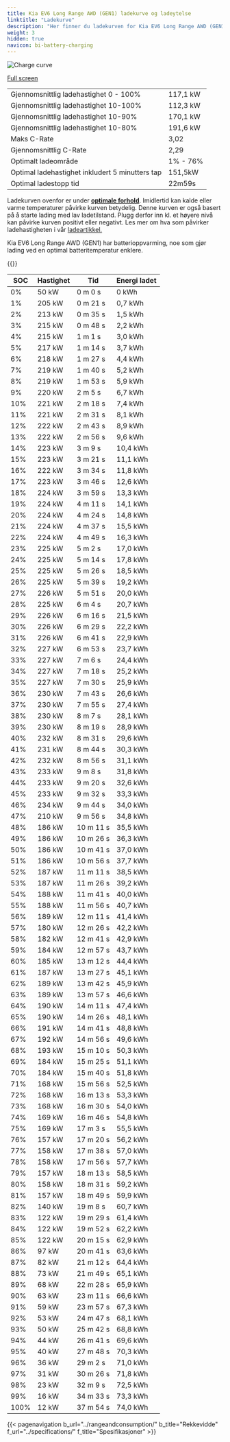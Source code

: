 ```yaml
---
title: Kia EV6 Long Range AWD (GEN1) ladekurve og ladeytelse
linktitle: "Ladekurve"
description: "Her finner du ladekurven for Kia EV6 Long Range AWD (GEN1)."
weight: 3
hidden: true
navicon: bi-battery-charging
---
```

<!-- markdownlint-disable MD033 -->
<img src="/images/models/kia/ev6/ev6_long_range_awd_gen1/chargingcurve.svg" alt="Charge curve" class="img-fluid">

[Full screen](/images/models/kia/ev6/ev6_long_range_awd_gen1/chargingcurve.svg)


<table class="table table-striped border">
<tbody>
<tr>
<td>Gjennomsnittlig ladehastighet 0 - 100%</td><td>117,1 kW</td>
</tr>
<tr>
<td>Gjennomsnittlig ladehastighet 10-100%</td><td>112,3 kW</td>
</tr>
<tr>
<td>Gjennomsnittlig ladehastighet 10-90%</td><td>170,1 kW</td>
</tr>
<tr>
<td>Gjennomsnittlig ladehastighet 10-80%</td><td>191,6 kW</td>
</tr>
<tr>
<td>Maks C-Rate</td><td>3,02</td>
</tr>
<tr>
<td>Gjennomsnittlig C-Rate</td><td>2,29</td>
</tr>
<tr>
<td>Optimalt ladeområde</td><td>1% - 76%</td>
</tr>
<tr>
<td>Optimal ladehastighet inkludert 5 minutters tap</td><td>151,5kW</td>
</tr>
<tr>
<td>Optimal ladestopp tid</td><td>22m59s</td>
</tr>
</tbody>
</table>


Ladekurven ovenfor er under **[optimale forhold](../../../../../technology/battery/charging/#temperatur)**. Imidlertid kan kalde eller varme temperaturer påvirke kurven betydelig. Denne kurven er også basert på å starte lading med lav ladetilstand. Plugg derfor inn kl. et høyere nivå kan påvirke kurven positivt eller negativt. Les mer om hva som påvirker ladehastigheten i vår [ladeartikkel.](../../../../../technology/battery/charging/)


Kia EV6 Long Range AWD (GEN1) har batterioppvarming, noe som gjør lading ved en optimal batteritemperatur enklere.


{{<evkxdisplayaddarticle />}}
<table class="table table-striped border">
<thead>
<tr><th>SOC</th><th>Hastighet</th><th>Tid</th><th>Energi ladet</th></tr>
</thead>
<tbody>
<tr>
<td>0%</td><td>50 kW</td><td> 0 m 0 s </td><td>0 kWh </td>
</tr>
<tr>
<td>1%</td><td>205 kW</td><td> 0 m 21 s </td><td>0,7 kWh </td>
</tr>
<tr>
<td>2%</td><td>213 kW</td><td> 0 m 35 s </td><td>1,5 kWh </td>
</tr>
<tr>
<td>3%</td><td>215 kW</td><td> 0 m 48 s </td><td>2,2 kWh </td>
</tr>
<tr>
<td>4%</td><td>215 kW</td><td> 1 m 1 s </td><td>3,0 kWh </td>
</tr>
<tr>
<td>5%</td><td>217 kW</td><td> 1 m 14 s </td><td>3,7 kWh </td>
</tr>
<tr>
<td>6%</td><td>218 kW</td><td> 1 m 27 s </td><td>4,4 kWh </td>
</tr>
<tr>
<td>7%</td><td>219 kW</td><td> 1 m 40 s </td><td>5,2 kWh </td>
</tr>
<tr>
<td>8%</td><td>219 kW</td><td> 1 m 53 s </td><td>5,9 kWh </td>
</tr>
<tr>
<td>9%</td><td>220 kW</td><td> 2 m 5 s </td><td>6,7 kWh </td>
</tr>
<tr>
<td>10%</td><td>221 kW</td><td> 2 m 18 s </td><td>7,4 kWh </td>
</tr>
<tr>
<td>11%</td><td>221 kW</td><td> 2 m 31 s </td><td>8,1 kWh </td>
</tr>
<tr>
<td>12%</td><td>222 kW</td><td> 2 m 43 s </td><td>8,9 kWh </td>
</tr>
<tr>
<td>13%</td><td>222 kW</td><td> 2 m 56 s </td><td>9,6 kWh </td>
</tr>
<tr>
<td>14%</td><td>223 kW</td><td> 3 m 9 s </td><td>10,4 kWh </td>
</tr>
<tr>
<td>15%</td><td>223 kW</td><td> 3 m 21 s </td><td>11,1 kWh </td>
</tr>
<tr>
<td>16%</td><td>222 kW</td><td> 3 m 34 s </td><td>11,8 kWh </td>
</tr>
<tr>
<td>17%</td><td>223 kW</td><td> 3 m 46 s </td><td>12,6 kWh </td>
</tr>
<tr>
<td>18%</td><td>224 kW</td><td> 3 m 59 s </td><td>13,3 kWh </td>
</tr>
<tr>
<td>19%</td><td>224 kW</td><td> 4 m 11 s </td><td>14,1 kWh </td>
</tr>
<tr>
<td>20%</td><td>224 kW</td><td> 4 m 24 s </td><td>14,8 kWh </td>
</tr>
<tr>
<td>21%</td><td>224 kW</td><td> 4 m 37 s </td><td>15,5 kWh </td>
</tr>
<tr>
<td>22%</td><td>224 kW</td><td> 4 m 49 s </td><td>16,3 kWh </td>
</tr>
<tr>
<td>23%</td><td>225 kW</td><td> 5 m 2 s </td><td>17,0 kWh </td>
</tr>
<tr>
<td>24%</td><td>225 kW</td><td> 5 m 14 s </td><td>17,8 kWh </td>
</tr>
<tr>
<td>25%</td><td>225 kW</td><td> 5 m 26 s </td><td>18,5 kWh </td>
</tr>
<tr>
<td>26%</td><td>225 kW</td><td> 5 m 39 s </td><td>19,2 kWh </td>
</tr>
<tr>
<td>27%</td><td>226 kW</td><td> 5 m 51 s </td><td>20,0 kWh </td>
</tr>
<tr>
<td>28%</td><td>225 kW</td><td> 6 m 4 s </td><td>20,7 kWh </td>
</tr>
<tr>
<td>29%</td><td>226 kW</td><td> 6 m 16 s </td><td>21,5 kWh </td>
</tr>
<tr>
<td>30%</td><td>226 kW</td><td> 6 m 29 s </td><td>22,2 kWh </td>
</tr>
<tr>
<td>31%</td><td>226 kW</td><td> 6 m 41 s </td><td>22,9 kWh </td>
</tr>
<tr>
<td>32%</td><td>227 kW</td><td> 6 m 53 s </td><td>23,7 kWh </td>
</tr>
<tr>
<td>33%</td><td>227 kW</td><td> 7 m 6 s </td><td>24,4 kWh </td>
</tr>
<tr>
<td>34%</td><td>227 kW</td><td> 7 m 18 s </td><td>25,2 kWh </td>
</tr>
<tr>
<td>35%</td><td>227 kW</td><td> 7 m 30 s </td><td>25,9 kWh </td>
</tr>
<tr>
<td>36%</td><td>230 kW</td><td> 7 m 43 s </td><td>26,6 kWh </td>
</tr>
<tr>
<td>37%</td><td>230 kW</td><td> 7 m 55 s </td><td>27,4 kWh </td>
</tr>
<tr>
<td>38%</td><td>230 kW</td><td> 8 m 7 s </td><td>28,1 kWh </td>
</tr>
<tr>
<td>39%</td><td>230 kW</td><td> 8 m 19 s </td><td>28,9 kWh </td>
</tr>
<tr>
<td>40%</td><td>232 kW</td><td> 8 m 31 s </td><td>29,6 kWh </td>
</tr>
<tr>
<td>41%</td><td>231 kW</td><td> 8 m 44 s </td><td>30,3 kWh </td>
</tr>
<tr>
<td>42%</td><td>232 kW</td><td> 8 m 56 s </td><td>31,1 kWh </td>
</tr>
<tr>
<td>43%</td><td>233 kW</td><td> 9 m 8 s </td><td>31,8 kWh </td>
</tr>
<tr>
<td>44%</td><td>233 kW</td><td> 9 m 20 s </td><td>32,6 kWh </td>
</tr>
<tr>
<td>45%</td><td>233 kW</td><td> 9 m 32 s </td><td>33,3 kWh </td>
</tr>
<tr>
<td>46%</td><td>234 kW</td><td> 9 m 44 s </td><td>34,0 kWh </td>
</tr>
<tr>
<td>47%</td><td>210 kW</td><td> 9 m 56 s </td><td>34,8 kWh </td>
</tr>
<tr>
<td>48%</td><td>186 kW</td><td> 10 m 11 s </td><td>35,5 kWh </td>
</tr>
<tr>
<td>49%</td><td>186 kW</td><td> 10 m 26 s </td><td>36,3 kWh </td>
</tr>
<tr>
<td>50%</td><td>186 kW</td><td> 10 m 41 s </td><td>37,0 kWh </td>
</tr>
<tr>
<td>51%</td><td>186 kW</td><td> 10 m 56 s </td><td>37,7 kWh </td>
</tr>
<tr>
<td>52%</td><td>187 kW</td><td> 11 m 11 s </td><td>38,5 kWh </td>
</tr>
<tr>
<td>53%</td><td>187 kW</td><td> 11 m 26 s </td><td>39,2 kWh </td>
</tr>
<tr>
<td>54%</td><td>188 kW</td><td> 11 m 41 s </td><td>40,0 kWh </td>
</tr>
<tr>
<td>55%</td><td>188 kW</td><td> 11 m 56 s </td><td>40,7 kWh </td>
</tr>
<tr>
<td>56%</td><td>189 kW</td><td> 12 m 11 s </td><td>41,4 kWh </td>
</tr>
<tr>
<td>57%</td><td>180 kW</td><td> 12 m 26 s </td><td>42,2 kWh </td>
</tr>
<tr>
<td>58%</td><td>182 kW</td><td> 12 m 41 s </td><td>42,9 kWh </td>
</tr>
<tr>
<td>59%</td><td>184 kW</td><td> 12 m 57 s </td><td>43,7 kWh </td>
</tr>
<tr>
<td>60%</td><td>185 kW</td><td> 13 m 12 s </td><td>44,4 kWh </td>
</tr>
<tr>
<td>61%</td><td>187 kW</td><td> 13 m 27 s </td><td>45,1 kWh </td>
</tr>
<tr>
<td>62%</td><td>189 kW</td><td> 13 m 42 s </td><td>45,9 kWh </td>
</tr>
<tr>
<td>63%</td><td>189 kW</td><td> 13 m 57 s </td><td>46,6 kWh </td>
</tr>
<tr>
<td>64%</td><td>190 kW</td><td> 14 m 11 s </td><td>47,4 kWh </td>
</tr>
<tr>
<td>65%</td><td>190 kW</td><td> 14 m 26 s </td><td>48,1 kWh </td>
</tr>
<tr>
<td>66%</td><td>191 kW</td><td> 14 m 41 s </td><td>48,8 kWh </td>
</tr>
<tr>
<td>67%</td><td>192 kW</td><td> 14 m 56 s </td><td>49,6 kWh </td>
</tr>
<tr>
<td>68%</td><td>193 kW</td><td> 15 m 10 s </td><td>50,3 kWh </td>
</tr>
<tr>
<td>69%</td><td>184 kW</td><td> 15 m 25 s </td><td>51,1 kWh </td>
</tr>
<tr>
<td>70%</td><td>184 kW</td><td> 15 m 40 s </td><td>51,8 kWh </td>
</tr>
<tr>
<td>71%</td><td>168 kW</td><td> 15 m 56 s </td><td>52,5 kWh </td>
</tr>
<tr>
<td>72%</td><td>168 kW</td><td> 16 m 13 s </td><td>53,3 kWh </td>
</tr>
<tr>
<td>73%</td><td>168 kW</td><td> 16 m 30 s </td><td>54,0 kWh </td>
</tr>
<tr>
<td>74%</td><td>169 kW</td><td> 16 m 46 s </td><td>54,8 kWh </td>
</tr>
<tr>
<td>75%</td><td>169 kW</td><td> 17 m 3 s </td><td>55,5 kWh </td>
</tr>
<tr>
<td>76%</td><td>157 kW</td><td> 17 m 20 s </td><td>56,2 kWh </td>
</tr>
<tr>
<td>77%</td><td>158 kW</td><td> 17 m 38 s </td><td>57,0 kWh </td>
</tr>
<tr>
<td>78%</td><td>158 kW</td><td> 17 m 56 s </td><td>57,7 kWh </td>
</tr>
<tr>
<td>79%</td><td>157 kW</td><td> 18 m 13 s </td><td>58,5 kWh </td>
</tr>
<tr>
<td>80%</td><td>158 kW</td><td> 18 m 31 s </td><td>59,2 kWh </td>
</tr>
<tr>
<td>81%</td><td>157 kW</td><td> 18 m 49 s </td><td>59,9 kWh </td>
</tr>
<tr>
<td>82%</td><td>140 kW</td><td> 19 m 8 s </td><td>60,7 kWh </td>
</tr>
<tr>
<td>83%</td><td>122 kW</td><td> 19 m 29 s </td><td>61,4 kWh </td>
</tr>
<tr>
<td>84%</td><td>122 kW</td><td> 19 m 52 s </td><td>62,2 kWh </td>
</tr>
<tr>
<td>85%</td><td>122 kW</td><td> 20 m 15 s </td><td>62,9 kWh </td>
</tr>
<tr>
<td>86%</td><td>97 kW</td><td> 20 m 41 s </td><td>63,6 kWh </td>
</tr>
<tr>
<td>87%</td><td>82 kW</td><td> 21 m 12 s </td><td>64,4 kWh </td>
</tr>
<tr>
<td>88%</td><td>73 kW</td><td> 21 m 49 s </td><td>65,1 kWh </td>
</tr>
<tr>
<td>89%</td><td>68 kW</td><td> 22 m 28 s </td><td>65,9 kWh </td>
</tr>
<tr>
<td>90%</td><td>63 kW</td><td> 23 m 11 s </td><td>66,6 kWh </td>
</tr>
<tr>
<td>91%</td><td>59 kW</td><td> 23 m 57 s </td><td>67,3 kWh </td>
</tr>
<tr>
<td>92%</td><td>53 kW</td><td> 24 m 47 s </td><td>68,1 kWh </td>
</tr>
<tr>
<td>93%</td><td>50 kW</td><td> 25 m 42 s </td><td>68,8 kWh </td>
</tr>
<tr>
<td>94%</td><td>44 kW</td><td> 26 m 41 s </td><td>69,6 kWh </td>
</tr>
<tr>
<td>95%</td><td>40 kW</td><td> 27 m 48 s </td><td>70,3 kWh </td>
</tr>
<tr>
<td>96%</td><td>36 kW</td><td> 29 m 2 s </td><td>71,0 kWh </td>
</tr>
<tr>
<td>97%</td><td>31 kW</td><td> 30 m 26 s </td><td>71,8 kWh </td>
</tr>
<tr>
<td>98%</td><td>23 kW</td><td> 32 m 9 s </td><td>72,5 kWh </td>
</tr>
<tr>
<td>99%</td><td>16 kW</td><td> 34 m 33 s </td><td>73,3 kWh </td>
</tr>
<tr>
<td>100%</td><td>12 kW</td><td> 37 m 54 s </td><td>74,0 kWh </td>
</tr>
</tbody>
</table>


{{< pagenavigation b_url="../rangeandconsumption/" b_title="Rekkevidde" f_url="../specifications/" f_title="Spesifikasjoner" >}}
